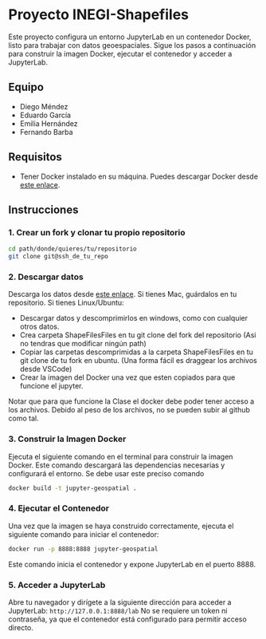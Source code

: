# Proyecto INEGI-Shapefiles

Este proyecto configura un entorno JupyterLab en un contenedor Docker, listo para trabajar con datos geoespaciales. Sigue los pasos a continuación para construir la imagen Docker, ejecutar el contenedor y acceder a JupyterLab.
## Equipo
- Diego Méndez
- Eduardo García
- Emilia Hernández
- Fernando Barba

## Requisitos

- Tener Docker instalado en su máquina. Puedes descargar Docker desde [este enlace](https://www.docker.com/products/docker-desktop).

## Instrucciones




### 1. Crear un fork y clonar tu propio repositorio 

```bash
cd path/donde/quieres/tu/repositorio
git clone git@ssh_de_tu_repo
```
### 2. Descargar datos
Descarga los datos desde [este enlace](https://drive.google.com/drive/folders/12TlCjAGX-ugtGkvumdibX7RHO-g_TXif?usp=sharing).
Si tienes Mac, guárdalos en tu repositorio. 
Si tienes Linux/Ubuntu:
- Descargar datos y descomprimirlos en windows, como con cualquier otros datos.
- Crea carpeta ShapeFilesFiles en tu git clone del fork del repositorio (Asi no tendras que modificar ningún path)
- Copiar las carpetas descomprimidas a la carpeta ShapeFilesFiles en tu git clone de tu fork en ubuntu. (Una forma fácil es draggear los archivos desde VSCode)
- Crear la imagen del Docker una vez que esten copiados para que funcione el jupyter.

Notar que para que funcione la Clase el docker debe poder tener acceso a los archivos.
Debido al peso de los archivos, no se pueden subir al github como tal.

### 3. Construir la Imagen Docker
Ejecuta el siguiente comando en el terminal para construir la imagen Docker. Este comando descargará las dependencias necesarias y configurará el entorno. Se debe usar este preciso comando
```bash
docker build -t jupyter-geospatial . 
```

### 4. Ejecutar el Contenedor
Una vez que la imagen se haya construido correctamente, ejecuta el siguiente comando para iniciar el contenedor:
```bash
docker run -p 8888:8888 jupyter-geospatial
```
Este comando inicia el contenedor y expone JupyterLab en el puerto 8888.
### 5. Acceder a JupyterLab
Abre tu navegador y dirígete a la siguiente dirección para acceder a JupyterLab:
```http://127.0.0.1:8888/lab```
No se requiere un token ni contraseña, ya que el contenedor está configurado para permitir acceso directo.
